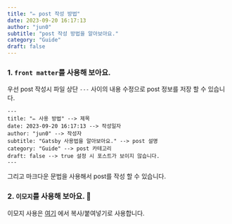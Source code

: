 ```yaml
---
title: "✏️ post 작성 방법"
date: 2023-09-20 16:17:13
author: "jun0"
subtitle: "post 작성 방법을 알아보아요."
category: "Guide"
draft: false
---
```


### 1. `front matter`를 사용해 보아요.

우선 post 작성시 파일 상단 `---` 사이의 내용 수정으로 post 정보를 저장 할 수 있습니다.

```
---
title: "✏️ 사용 방법" --> 제목
date: 2023-09-20 16:17:13 --> 작성일자
author: "jun0" --> 작성자
subtitle: "Gatsby 사용법을 알아보아요." --> post 설명
category: "Guide" --> post 카테고리
draft: false --> true 설정 시 포스트가 보이지 않습니다.
---
```

그리고 마크다운 문법을 사용해서 post를 작성 할 수 있습니다.

### 2. `이모지`를 사용해 보아요. <font style="vertical-align: inherit;"><font style="vertical-align: inherit;">🤔</font></font>

이모지 사용은 [여기](https://www.webfx.com/tools/emoji-cheat-sheet/) 에서 복사/붙여넣기로 사용합니다.
